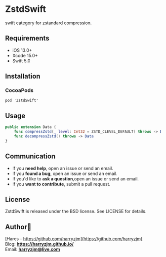 # ZstdSwift

  swift category for zstandard compression.

## Requirements

- iOS 13.0+
- Xcode 15.0+
- Swift 5.0

## Installation

### CocoaPods

```
pod 'ZstdSwift'
```

## Usage

```swift
public extension Data {
    func compressZstd(_ level: Int32 = ZSTD_CLEVEL_DEFAULT) throws -> Data
    func decompressZstd() throws -> Data
}
```

## Communication

- If you **need help**, open an issue or send an email.
- If you **found a bug**, open an issue or send an email.
- If you'd like to **ask a question**,open an issue or send an email.
- If you **want to contribute**, submit a pull request.

## License

ZstdSwift is released under the BSD license. See LICENSE for details.

##  Author😬  

[Hares - https://github.com/harryzjm](https://github.com/harryzjm)  
Blog:  **https://harryzjm.github.io/**  
Email: **harryzjm@live.com**  

